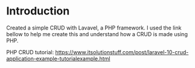 # Introduction
Created a simple CRUD with Lavavel, a PHP framework. I used the link bellow to help me create this and understand how a CRUD is made using PHP.

PHP CRUD tutorial: https://www.itsolutionstuff.com/post/laravel-10-crud-application-example-tutorialexample.html
